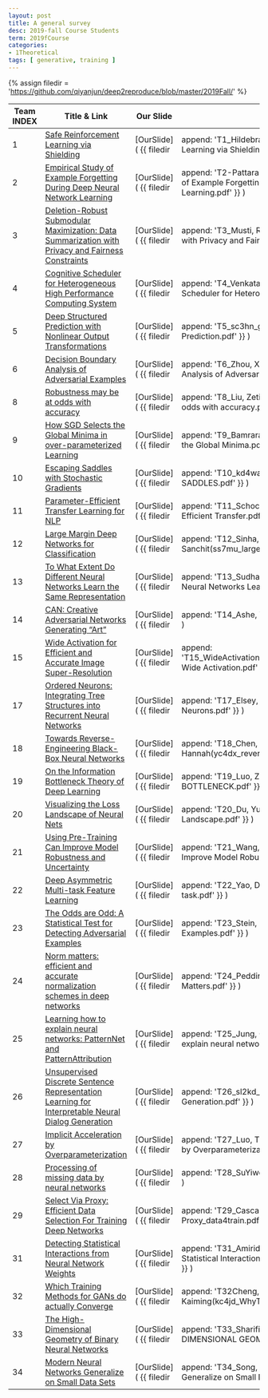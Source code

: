 ```yaml
---
layout: post
title: A general survey
desc: 2019-fall Course Students
term: 2019fCourse
categories:
- 1Theoretical
tags: [ generative, training ]
---
```



{% assign filedir = 'https://github.com/qiyanjun/deep2reproduce/blob/master/2019Fall/' %}




|Team INDEX     |Title  & Link  | Our Slide |  Tags | 
|------|----------------------------|----------|----------|
|1   | [Safe Reinforcement Learning via Shielding](https://arxiv.org/abs/1708.08611)|  [OurSlide]( {{ filedir | append: 'T1_Hildebrandt, Carl_Safe Reinforcement Learning via Shielding.pdf' }} ) | RL, safety, verification|
|2   | [Empirical Study of Example Forgetting During Deep Neural Network Learning](https://arxiv.org/abs/1812.05159)|  [OurSlide]( {{ filedir | append: 'T2-Pattarabanjird, Tanyaporn_Empirical Study of Example Forgetting During Deep Neural Network Learning.pdf' }}  ) | Sample-selection, forgetting |
|3  | [Deletion-Robust Submodular Maximization: Data Summarization with Privacy and Fairness Constraints](http://proceedings.mlr.press/v80/kazemi18a.html)|  [OurSlide]( {{ filedir | append: 'T3_Musti, Rohit(rm3qg_Data Summarization with Privacy and Fairness.pdf' }} ) | submodular, coreset, safety |
|4 | [Cognitive Scheduler for Heterogeneous High Performance Computing System](https://www.cse.msu.edu/~zhaoxi35/DRL4KDD/10.pdf)|  [OurSlide]( {{ filedir | append: 'T4_Venkataswamy, Vanamala(vv3xu_Cognitive Scheduler for Heterogeneous High Performance.pdf' }} ) | system-application |
|5   | [Deep Structured Prediction with Nonlinear Output Transformations](https://arxiv.org/abs/1811.00539)|  [OurSlide]( {{ filedir | append: 'T5_sc3hn_gz5hp_Deep Structured Prediction.pdf' }} ) | structured |
|6   | [Decision Boundary Analysis of Adversarial Examples](https://openreview.net/forum?id=BkpiPMbA-)|  [OurSlide]( {{ filedir | append: 'T6_Zhou, Xugui(xz6cz_Decision Boundary Analysis of Adversarial Example.pdf' }} ) | adversarial-examples |
|8   | [Robustness may be at odds with accuracy](https://arxiv.org/abs/1805.12152)|  [OurSlide]( {{ filedir | append: 'T8_Liu, Zetian(zl4dc_Robustness may be at odds with accuracy.pdf' }} ) | robustness, theoretical |
|9   | [How SGD Selects the Global Minima in over-parameterized Learning](https://papers.nips.cc/paper/8049-how-sgd-selects-the-global-minima-in-over-parameterized-learning-a-dynamical-stability-perspective)|  [OurSlide]( {{ filedir | append: 'T9_Bamrara, Rishab(rb6xj_How SGD Selects the Global Minima.pdf' }} ) | theoretical, optimization |
|10   | [ Escaping Saddles with Stochastic Gradients ](https://arxiv.org/abs/1803.05999)|  [OurSlide]( {{ filedir | append: 'T10_kd4wa+dc9db+yl5nx+an2adv_ESCAPING SADDLES.pdf' }} ) | theoretical, optimization |
|11   | [Parameter-Efficient Transfer Learning for NLP](https://arxiv.org/abs/1902.00751)|  [OurSlide]( {{ filedir | append: 'T11_Schoch, Stephanie(sns2gr_Parameter-Efficient Transfer.pdf' }} ) | meta, BERT, text|
|12   | [Large Margin Deep Networks for Classification](https://arxiv.org/abs/1803.05598)|  [OurSlide]( {{ filedir | append: 'T12_Sinha, Sanchit(ss7mu_largeMarginDNN.pdf' }} ) | large-margin |
|13   | [To What Extent Do Different Neural Networks Learn the Same Representation](https://arxiv.org/abs/1810.11750)|  [OurSlide]( {{ filedir | append: 'T13_Sudhakar, Mohit(ms5sw_Do Different Neural Networks Learn the Same Representation.pdf' }} ) | theoretical, subspace |
|14   | [CAN: Creative Adversarial Networks Generating “Art”](https://arxiv.org/abs/1706.07068)|  [OurSlide]( {{ filedir | append: 'T14_Ashe, William(wa6gz_creative-GAN.pdf' }} ) | GAN, generative |
|15   | [Wide Activation for Efficient and Accurate Image Super-Resolution](https://arxiv.org/abs/1808.08718)|  [OurSlide]( {{ filedir | append: 'T15_WideActivation_SISR_Skynet_JacobDineen_JD5ED_ Wide Activation.pdf' }} ) | 2Architecture, CNN |
|17   | [Ordered Neurons: Integrating Tree Structures into Recurrent Neural Networks](https://arxiv.org/abs/1708.08611)|  [OurSlide]( {{ filedir | append: 'T17_Elsey, Andrew(ae8rh_Ordered Neurons.pdf' }} ) | 2Architecture, RNN |
|18   | [Towards Reverse-Engineering Black-Box Neural Networks](https://arxiv.org/abs/1711.01768)|  [OurSlide]( {{ filedir | append: 'T18_Chen, Hannah(yc4dx_reverseEngineeringBlackBox.pdf' }} ) | meta, model-as-sample, safety, privacy |
|19   | [On the Information Bottleneck Theory of Deep Learning](https://openreview.net/forum?id=ry_WPG-A-)|  [OurSlide]( {{ filedir | append: 'T19_Luo, Zhidan(zl6de_INFORMATION BOTTLENECK.pdf' }} ) | theory, informax |
|20   | [Visualizing the Loss Landscape of Neural Nets](https://arxiv.org/abs/1712.09913)|  [OurSlide]( {{ filedir | append: 'T20_Du, Yu(yd2am_Visualizing the Loss Landscape.pdf' }} ) | normalization, theory |
|21   | [Using Pre-Training Can Improve Model Robustness and Uncertainty ](https://arxiv.org/abs/1901.09960)|  [OurSlide]( {{ filedir | append: 'T21_Wang, Clare(rw9fs_Pre-Training Can Improve Model Robustness and Uncertainty.pdf' }} ) | training, analysis |
|22  | [Deep Asymmetric Multi-task Feature Learning](http://proceedings.mlr.press/v80/lee18d/lee18d.pdf)|  [OurSlide]( {{ filedir | append: 'T22_Yao, David(sy8wg_Asymmetric Multi-task.pdf' }} ) | meta, regularization |
|23   | [The Odds are Odd: A Statistical Test for Detecting Adversarial Examples](https://arxiv.org/abs/1902.04818)|  [OurSlide]( {{ filedir | append: 'T23_Stein, Meriel(ms7nk_Detecting Adversarial Examples.pdf' }} ) | adversarial-examples |
|24   | [Norm matters: efficient and accurate normalization schemes in deep networks](https://arxiv.org/abs/1803.01814)|  [OurSlide]( {{ filedir | append: 'T24_Peddireddy, Akhil Sai(ap3ub_Norm Matters.pdf' }} ) | normalization, theory  |
|25  | [Learning how to explain neural networks: PatternNet and PatternAttribution](https://openreview.net/forum?id=Hkn7CBaTW)|  [OurSlide]( {{ filedir | append: 'T25_Jung, Chijung(cj5kd_Learning how to explain neural networks.pdf' }} ) | Attribution, Interpretable |
|26   | [Unsupervised Discrete Sentence Representation Learning for Interpretable Neural Dialog Generation](https://arxiv.org/abs/1804.08069)|  [OurSlide]( {{ filedir | append: 'T26_sl2kd_Interpretable Neural Dialog Generation.pdf' }} ) | encoder-decoder, dialog, generative, VAE, Interpretable |
|27   | [Implicit Acceleration by Overparameterization](https://arxiv.org/abs/1802.06509)|  [OurSlide]( {{ filedir | append: 'T27_Luo, Tianyang(tl2sf_Implicit Acceleration by Overparameterization.pdf' }} ) | optimization, analysis, theory |
|28  | [Processing of missing data by neural networks](https://arxiv.org/abs/1805.07405)|  [OurSlide]( {{ filedir | append: 'T28_SuYiwen(ys5kh_missingDataByNN.pdf' }} ) | imputation |
|29  | [Select Via Proxy: Efficient Data Selection For Training Deep Networks](https://arxiv.org/abs/1906.11829)|  [OurSlide]( {{ filedir | append: 'T29_Cascante Bonilla, Paola(pc9za_Select Via Proxy_data4train.pdf' }} ) | Sample-selection|
|31   | [Detecting Statistical Interactions from Neural Network Weights](https://arxiv.org/abs/1705.04977)|  [OurSlide]( {{ filedir | append: 'T31_Amiridi, Magda(ma7bx_Detecting Statistical Interactions from Neural Network Weights.pdf' }} ) | Interpretable, Relational |
|32   | [Which Training Methods for GANs do actually Converge](https://arxiv.org/abs/1801.04406)|  [OurSlide]( {{ filedir | append: 'T32Cheng, Kaiming(kc4jd_WhyTrainGANconverge.pdf' }} ) | convergence, optimization, GAN , generative |
|33  | [The High-Dimensional Geometry of Binary Neural Networks](https://arxiv.org/abs/1705.07199)|  [OurSlide]( {{ filedir | append: 'T33_Sharifi, Abdolrasoul(as3mx_HIGH-DIMENSIONAL GEOMETRY_BinaryNN.pdf' }} ) | Quantization, binarization, scalable |
|34  | [Modern Neural Networks Generalize on Small Data Sets](https://papers.nips.cc/paper/7620-modern-neural-networks-generalize-on-small-data-sets)|  [OurSlide]( {{ filedir | append: 'T34_Song, Tairan(ts2ww_Neural Networks Generalize on Small Data Sets.pdf' }} ) | small-data, analysis, 2Architecture, ensemble |


